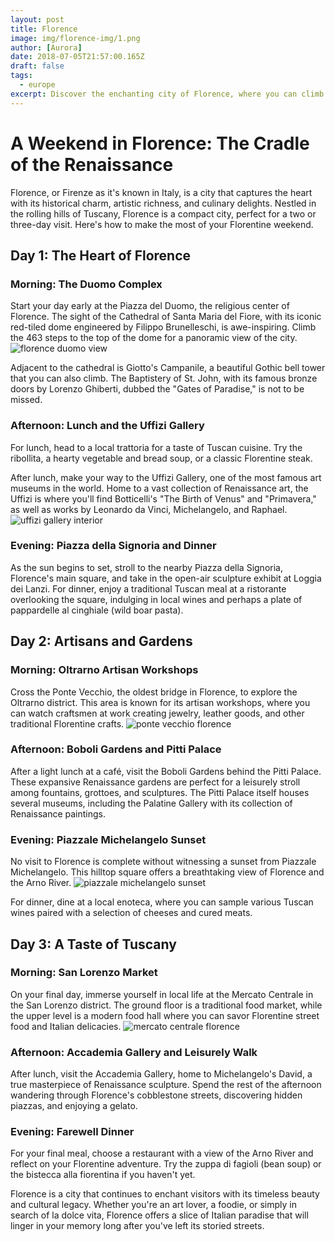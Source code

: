 ```yaml
---
layout: post
title: Florence
image: img/florence-img/1.png
author: [Aurora]
date: 2018-07-05T21:57:00.165Z
draft: false
tags:
  - europe
excerpt: Discover the enchanting city of Florence, where you can climb the magnificent Duomo, marvel at Renaissance masterpieces in the Uffizi Gallery, and unwind in the serene Boboli Gardens—all in a perfect weekend getaway.
---
```


# A Weekend in Florence: The Cradle of the Renaissance

Florence, or Firenze as it's known in Italy, is a city that captures the heart with its historical charm, artistic richness, and culinary delights. Nestled in the rolling hills of Tuscany, Florence is a compact city, perfect for a two or three-day visit. Here's how to make the most of your Florentine weekend.

## Day 1: The Heart of Florence

### Morning: The Duomo Complex

Start your day early at the Piazza del Duomo, the religious center of Florence. The sight of the Cathedral of Santa Maria del Fiore, with its iconic red-tiled dome engineered by Filippo Brunelleschi, is awe-inspiring. Climb the 463 steps to the top of the dome for a panoramic view of the city. ![ florence duomo view](img/florence-img/1.png)

Adjacent to the cathedral is Giotto's Campanile, a beautiful Gothic bell tower that you can also climb. The Baptistery of St. John, with its famous bronze doors by Lorenzo Ghiberti, dubbed the "Gates of Paradise," is not to be missed.

### Afternoon: Lunch and the Uffizi Gallery

For lunch, head to a local trattoria for a taste of Tuscan cuisine. Try the ribollita, a hearty vegetable and bread soup, or a classic Florentine steak.

After lunch, make your way to the Uffizi Gallery, one of the most famous art museums in the world. Home to a vast collection of Renaissance art, the Uffizi is where you'll find Botticelli's "The Birth of Venus" and "Primavera," as well as works by Leonardo da Vinci, Michelangelo, and Raphael. ![ uffizi gallery interior](img/florence-img/2.png)

### Evening: Piazza della Signoria and Dinner

As the sun begins to set, stroll to the nearby Piazza della Signoria, Florence's main square, and take in the open-air sculpture exhibit at Loggia dei Lanzi. For dinner, enjoy a traditional Tuscan meal at a ristorante overlooking the square, indulging in local wines and perhaps a plate of pappardelle al cinghiale (wild boar pasta).

## Day 2: Artisans and Gardens

### Morning: Oltrarno Artisan Workshops

Cross the Ponte Vecchio, the oldest bridge in Florence, to explore the Oltrarno district. This area is known for its artisan workshops, where you can watch craftsmen at work creating jewelry, leather goods, and other traditional Florentine crafts. ![ ponte vecchio florence](img/florence-img/3.png)

### Afternoon: Boboli Gardens and Pitti Palace

After a light lunch at a café, visit the Boboli Gardens behind the Pitti Palace. These expansive Renaissance gardens are perfect for a leisurely stroll among fountains, grottoes, and sculptures. The Pitti Palace itself houses several museums, including the Palatine Gallery with its collection of Renaissance paintings.

### Evening: Piazzale Michelangelo Sunset

No visit to Florence is complete without witnessing a sunset from Piazzale Michelangelo. This hilltop square offers a breathtaking view of Florence and the Arno River. ![ piazzale michelangelo sunset](img/florence-img/4.png)

For dinner, dine at a local enoteca, where you can sample various Tuscan wines paired with a selection of cheeses and cured meats.

## Day 3: A Taste of Tuscany

### Morning: San Lorenzo Market

On your final day, immerse yourself in local life at the Mercato Centrale in the San Lorenzo district. The ground floor is a traditional food market, while the upper level is a modern food hall where you can savor Florentine street food and Italian delicacies. ![ mercato centrale florence](img/florence-img/5.png)

### Afternoon: Accademia Gallery and Leisurely Walk

After lunch, visit the Accademia Gallery, home to Michelangelo's David, a true masterpiece of Renaissance sculpture. Spend the rest of the afternoon wandering through Florence's cobblestone streets, discovering hidden piazzas, and enjoying a gelato.

### Evening: Farewell Dinner

For your final meal, choose a restaurant with a view of the Arno River and reflect on your Florentine adventure. Try the zuppa di fagioli (bean soup) or the bistecca alla fiorentina if you haven't yet.

Florence is a city that continues to enchant visitors with its timeless beauty and cultural legacy. Whether you're an art lover, a foodie, or simply in search of la dolce vita, Florence offers a slice of Italian paradise that will linger in your memory long after you've left its storied streets.